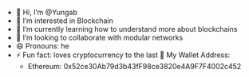 - 👋 Hi, I’m @Yungab
- 👀 I’m interested in Blockchain 
- 🌱 I’m currently learning how to understand more about blockchains
- 💞️ I’m looking to collaborate with modular networks
- 😄 Pronouns: he
- ⚡ Fun fact: loves cryptocurrency to the last
🌟 My Wallet Address:
   - Ethereum: 0x52ce30Ab79d3b43fF98ce3820e4A9F7F4002c452
<!---
Yungab/Yungab is a ✨ special ✨ repository because its `README.md` (this file) appears on your GitHub profile.
You can click the Preview link to take a look at your changes.
--->
